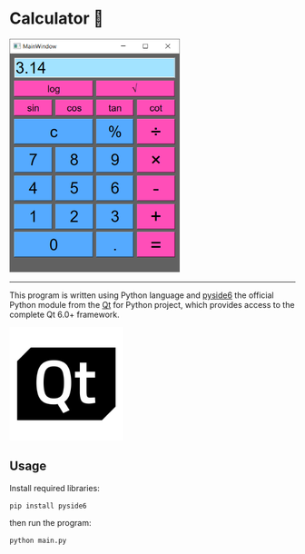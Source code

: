 # Calculator 🧮

<!-- ![Image](pics\Screenshot.png) -->
<img src="pics\Screenshot.png" width="300" height="411">

---
This program is written using Python language and [pyside6](https://www.qt.io/qt-for-python)  the official Python module from the [Qt](https://www.qt.io/) for Python project, which provides access to the complete Qt 6.0+ framework.

<img src="pics\qt_logo_black_rgb.webp" width="200" height="200">



## Usage
Install required libraries:
```
pip install pyside6
```
then run the program:
```
python main.py
```
